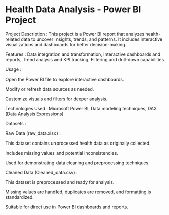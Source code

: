 # Health Data Analysis - Power BI Project

Project Description :
This project is a Power BI report that analyzes health-related data to uncover insights, trends, and patterns. It includes interactive visualizations and dashboards for better decision-making.

Features :
Data integration and transformation,
Interactive dashboards and reports,
Trend analysis and KPI tracking,
Filtering and drill-down capabilities

Usage :

Open the Power BI file to explore interactive dashboards.

Modify or refresh data sources as needed.

Customize visuals and filters for deeper analysis.

Technologies Used :
Microsoft Power BI,
Data modeling techniques,
DAX (Data Analysis Expressions)

Datasets :

 Raw Data (raw_data.xlsx) :

  This dataset contains unprocessed health data as originally collected.

  Includes missing values and potential inconsistencies.

  Used for demonstrating data cleaning and preprocessing techniques.

Cleaned Data (Cleaned_data.csv) :

  This dataset is preprocessed and ready for analysis.

  Missing values are handled, duplicates are removed, and formatting is standardized.

  Suitable for direct use in Power BI dashboards and reports.
